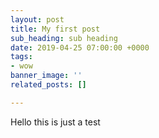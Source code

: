 ```yaml
---
layout: post
title: My first post
sub_heading: sub heading
date: 2019-04-25 07:00:00 +0000
tags:
- wow
banner_image: ''
related_posts: []

---
```

Hello this is just a test